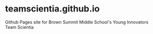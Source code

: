 # teamscientia.github.io
Github Pages site for Brown Summit Middle School's Young Innovators Team Scientia

